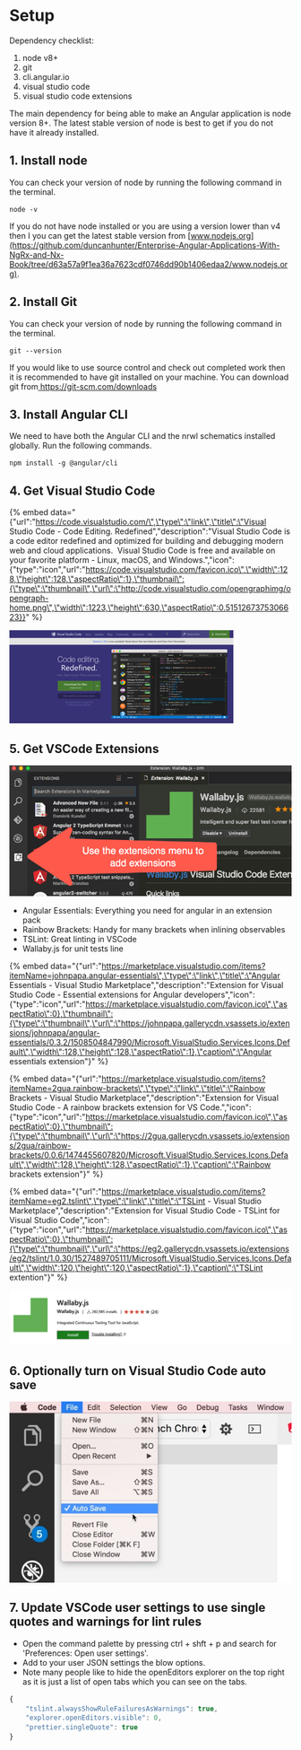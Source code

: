 # Setup

Dependency checklist:

1. node v8+
2. git
3. cli.angular.io
4. visual studio code
5. visual studio code extensions

The main dependency for being able to make an Angular application is node version 8+. The latest stable version of node is best to get if you do not have it already installed.

## 1. Install node

You can check your version of node by running the following command in the terminal.

```text
node -v
```

If you do not have node installed or you are using a version lower than v4 then I you can get the latest stable version from [www.nodejs.org](https://github.com/duncanhunter/Enterprise-Angular-Applications-With-NgRx-and-Nx-Book/tree/d63a57a9f1ea36a7623cdf0746dd90b1406edaa2/www.nodejs.org).

## 2. Install Git

You can check your version of node by running the following command in the terminal.

```text
git --version
```

If you would like to use source control and check out completed work then it is recommended to have git installed on your machine. You can download git from[ https://git-scm.com/downloads ](https://git-scm.com/downloads%20)



## 3. Install Angular CLI 

We need to have both the Angular CLI and the nrwl schematics installed globally. Run the following commands.

```text
npm install -g @angular/cli
```

## **4. Get Visual Studio Code**  

{% embed data="{\"url\":\"https://code.visualstudio.com/\",\"type\":\"link\",\"title\":\"Visual Studio Code - Code Editing. Redefined\",\"description\":\"Visual Studio Code is a code editor redefined and optimized for building and debugging modern web and cloud applications.  Visual Studio Code is free and available on your favorite platform - Linux, macOS, and Windows.\",\"icon\":{\"type\":\"icon\",\"url\":\"https://code.visualstudio.com/favicon.ico\",\"width\":128,\"height\":128,\"aspectRatio\":1},\"thumbnail\":{\"type\":\"thumbnail\",\"url\":\"http://code.visualstudio.com/opengraphimg/opengraph-home.png\",\"width\":1223,\"height\":630,\"aspectRatio\":0.5151267375306623}}" %}

![](.gitbook/assets/image%20%285%29.png)

## 5. Get **VSCode**  Extensions

![The VSCode extension button](.gitbook/assets/image%20%281%29.png)

* Angular Essentials: Everything you need for angular in an extension pack
* Rainbow Brackets: Handy for many brackets when inlining observables
* TSLint: Great linting in VSCode
* Wallaby.js for unit tests line

{% embed data="{\"url\":\"https://marketplace.visualstudio.com/items?itemName=johnpapa.angular-essentials\",\"type\":\"link\",\"title\":\"Angular Essentials - Visual Studio Marketplace\",\"description\":\"Extension for Visual Studio Code - Essential extensions for Angular developers\",\"icon\":{\"type\":\"icon\",\"url\":\"https://marketplace.visualstudio.com/favicon.ico\",\"aspectRatio\":0},\"thumbnail\":{\"type\":\"thumbnail\",\"url\":\"https://johnpapa.gallerycdn.vsassets.io/extensions/johnpapa/angular-essentials/0.3.2/1508504847990/Microsoft.VisualStudio.Services.Icons.Default\",\"width\":128,\"height\":128,\"aspectRatio\":1},\"caption\":\"Angular essentials extension\"}" %}

{% embed data="{\"url\":\"https://marketplace.visualstudio.com/items?itemName=2gua.rainbow-brackets\",\"type\":\"link\",\"title\":\"Rainbow Brackets - Visual Studio Marketplace\",\"description\":\"Extension for Visual Studio Code - A rainbow brackets extension for VS Code.\",\"icon\":{\"type\":\"icon\",\"url\":\"https://marketplace.visualstudio.com/favicon.ico\",\"aspectRatio\":0},\"thumbnail\":{\"type\":\"thumbnail\",\"url\":\"https://2gua.gallerycdn.vsassets.io/extensions/2gua/rainbow-brackets/0.0.6/1474455607820/Microsoft.VisualStudio.Services.Icons.Default\",\"width\":128,\"height\":128,\"aspectRatio\":1},\"caption\":\"Rainbow brackets extension\"}" %}

{% embed data="{\"url\":\"https://marketplace.visualstudio.com/items?itemName=eg2.tslint\",\"type\":\"link\",\"title\":\"TSLint - Visual Studio Marketplace\",\"description\":\"Extension for Visual Studio Code - TSLint for Visual Studio Code\",\"icon\":{\"type\":\"icon\",\"url\":\"https://marketplace.visualstudio.com/favicon.ico\",\"aspectRatio\":0},\"thumbnail\":{\"type\":\"thumbnail\",\"url\":\"https://eg2.gallerycdn.vsassets.io/extensions/eg2/tslint/1.0.30/1527489705111/Microsoft.VisualStudio.Services.Icons.Default\",\"width\":120,\"height\":120,\"aspectRatio\":1},\"caption\":\"TSLint extention\"}" %}

![WallabyJS extension](.gitbook/assets/image%20%287%29.png)

## 6. Optionally turn on **Visual Studio Code  auto save**

![VSCode auto save feature](.gitbook/assets/image%20%288%29.png)

## 7. Update VSCode user settings to use single quotes and warnings for lint rules

* Open the command palette by pressing ctrl + shft + p and search for 'Preferences: Open user settings'.
* Add to your user JSON settings the blow options.
* Note many people like to hide the openEditors explorer on the top right as it is just a list of open tabs which you can see on the tabs.

```javascript
{
    "tslint.alwaysShowRuleFailuresAsWarnings": true,
    "explorer.openEditors.visible": 0,
    "prettier.singleQuote": true
}
```

